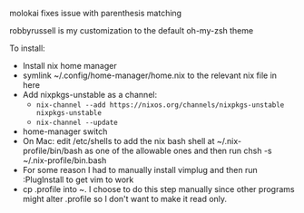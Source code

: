 molokai fixes issue with parenthesis matching

robbyrussell is my customization to the default oh-my-zsh theme

To install:
- Install nix home manager
- symlink ~/.config/home-manager/home.nix to the relevant nix file in here
- Add nixpkgs-unstable as a channel:
  - `nix-channel --add https://nixos.org/channels/nixpkgs-unstable nixpkgs-unstable`
  - `nix-channel --update`
- home-manager switch
- On Mac: edit /etc/shells to add the nix bash shell at ~/.nix-profile/bin/bash as one of the allowable ones and then run chsh -s ~/.nix-profile/bin.bash
- For some reason I had to manually install vimplug and then run :PlugInstall to get vim to work
- cp .profile into ~. I choose to do this step manually since other programs might alter .profile so I don't want to make it read only.
